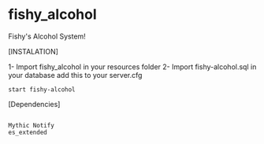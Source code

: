 # fishy_alcohol
 
 Fishy's Alcohol System!

 [INSTALATION]
 
 1- Import fishy_alcohol in your resources folder
 2- Import fishy-alcohol.sql in your database
 add this to your server.cfg
```
start fishy-alcohol
```

[Dependencies]

```

Mythic Notify
es_extended

```